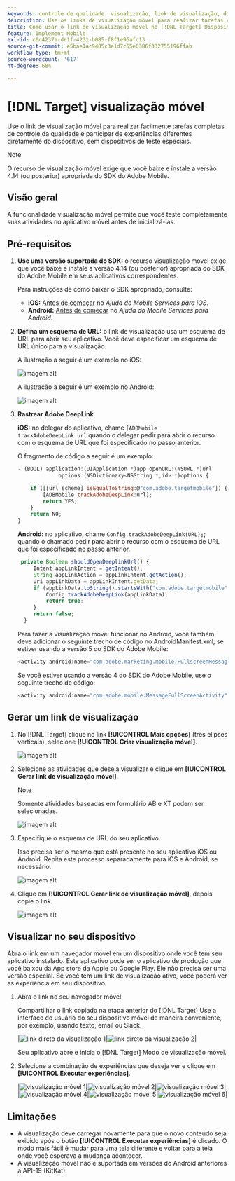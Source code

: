 ```yaml
---
keywords: controle de qualidade, visualização, link de visualização, dispositivo móvel, visualização móvel
description: Use os links de visualização móvel para realizar tarefas completas de controle da qualidade para atividades de aplicativos móveis. Você pode se inscrever em experiências diferentes sem dispositivos de teste especiais.
title: Como usar o link de visualização móvel no [!DNL Target] Dispositivo móvel?
feature: Implement Mobile
exl-id: c0c4237a-de1f-4231-b085-f8f1e96afc13
source-git-commit: e5bae1ac9485c3e1d7c55e6386f332755196ffab
workflow-type: tm+mt
source-wordcount: '617'
ht-degree: 68%

---
```


# [!DNL Target] visualização móvel

Use o link de visualização móvel para realizar facilmente tarefas completas de controle da qualidade e participar de experiências diferentes diretamente do dispositivo, sem dispositivos de teste especiais.

>[!NOTE]
>
>O recurso de visualização móvel exige que você baixe e instale a versão 4.14 (ou posterior) apropriada do SDK do Adobe Mobile.

## Visão geral

A funcionalidade visualização móvel permite que você teste completamente suas atividades no aplicativo móvel antes de inicializá-las.

## Pré-requisitos

1. **Use uma versão suportada do SDK:** o recurso visualização móvel exige que você baixe e instale a versão 4.14 (ou posterior) apropriada do SDK do Adobe Mobile em seus aplicativos correspondentes.

   Para instruções de como baixar o SDK apropriado, consulte:

   * **iOS:** [Antes de começar](https://experienceleague.adobe.com/docs/mobile-services/ios/getting-started-ios/requirements.html) no *Ajuda do Mobile Services para iOS*.
   * **Android:** [Antes de começar](https://experienceleague.adobe.com/docs/mobile-services/android/getting-started-android/requirements.html) no *Ajuda do Mobile Services para Android*.

1. **Defina um esquema de URL:** o link de visualização usa um esquema de URL para abrir seu aplicativo. Você deve especificar um esquema de URL único para a visualização.

   A ilustração a seguir é um exemplo no iOS:

   ![imagem alt](assets/mobile-preview-url-scheme-ios.png)

   A ilustração a seguir é um exemplo no Android:

   ![imagem alt](assets/Android_Deeplink.png)

1. **Rastrear Adobe DeepLink**

   **iOS:** no delegar do aplicativo, chame `[ADBMobile trackAdobeDeepLink:url` quando o delegar pedir para abrir o recurso com o esquema de URL que foi especificado no passo anterior.

   O fragmento de código a seguir é um exemplo:

   ```javascript {line-numbers="true"}
   - (BOOL) application:(UIApplication *)app openURL:(NSURL *)url 
                options:(NSDictionary<NSString *,id> *)options { 
   
       if ([[url scheme] isEqualToString:@"com.adobe.targetmobile"]) { 
           [ADBMobile trackAdobeDeepLink:url]; 
           return YES; 
       } 
       return NO; 
   } 
   ```

   **Android:** no aplicativo, chame `Config.trackAdobeDeepLink(URL);`; quando o chamado pedir para abrir o recurso com o esquema de URL que foi especificado no passo anterior.

   ```javascript {line-numbers="true"}
    private Boolean shouldOpenDeeplinkUrl() { 
        Intent appLinkIntent = getIntent(); 
        String appLinkAction = appLinkIntent.getAction(); 
        Uri appLinkData = appLinkIntent.getData; 
        if (appLinkData.toString().startsWith("com.adobe.targetmobile")) { 
            Config.trackAdobeDeepLink(appLinkData); 
            return true; 
        } 
        return false; 
     }
   ```

   Para fazer a visualização móvel funcionar no Android, você também deve adicionar o seguinte trecho de código no AndroidManifest.xml, se estiver usando a versão 5 do SDK do Adobe Mobile:

   ```javascript {line-numbers="true"}
   <activity android:name="com.adobe.marketing.mobile.FullscreenMessageActivity" />
   ```

   Se você estiver usando a versão 4 do SDK do Adobe Mobile, use o seguinte trecho de código:

   ```javascript {line-numbers="true"}
   <activity android:name="com.adobe.mobile.MessageFullScreenActivity" />
   ```

## Gerar um link de visualização

1. No [!DNL Target] clique no link **[!UICONTROL Mais opções]** (três elipses verticais), selecione **[!UICONTROL Criar visualização móvel]**.

   ![imagem alt](assets/mobile-preview-create.png)

1. Selecione as atividades que deseja visualizar e clique em **[!UICONTROL Gerar link de visualização móvel]**.

   >[!NOTE]
   >
   >Somente atividades baseadas em formulário AB e XT podem ser selecionadas.

   ![imagem alt](assets/mobile-preview-select-activities.png)

1. Especifique o esquema de URL do seu aplicativo.

   Isso precisa ser o mesmo que está presente no seu aplicativo iOS ou Android. Repita este processo separadamente para iOS e Android, se necessário.

   ![imagem alt](assets/mobile-preview-enter-url-scheme.png)

1. Clique em **[!UICONTROL Gerar link de visualização móvel]**, depois copie o link.

   ![imagem alt](assets/mobile-preview-generate-and-copy.png)

## Visualizar no seu dispositivo

Abra o link em um navegador móvel em um dispositivo onde você tem seu aplicativo instalado. Este aplicativo pode ser o aplicativo de produção que você baixou da App store da Apple ou Google Play. Ele não precisa ser uma versão especial. Se você tem um link de visualização ativo, você poderá ver as experiência em seu dispositivo.

1. Abra o link no seu navegador móvel.

   Compartilhar o link copiado na etapa anterior do [!DNL Target] Use a interface do usuário do seu dispositivo móvel de maneira conveniente, por exemplo, usando texto, email ou Slack.

   |![link direto da visualização 1](assets/mobile-preview-open-deeplink.png)|![link direto da visualização 2](assets/mobile-preview-open-app.png)|

   Seu aplicativo abre e inicia o [!DNL Target] Modo de visualização móvel.

1. Selecione a combinação de experiências que deseja ver e clique em **[!UICONTROL Executar experiências]**.

   |![visualização móvel 1](assets/mobile-preview-experience-selection-1.png)|![visualização móvel 2](assets/mobile-preview-experience-result-1-france.png)|![visualização móvel 3](assets/mobile-preview-experience-result-1-shipfree.png)|
|![visualização móvel 4](assets/mobile-preview-experience-selection-2.png)|![visualização móvel 5](assets/mobile-preview-experience-result-2-aus.png)|![visualização móvel 6](assets/mobile-preview-experience-result-2-10off.png)|

## Limitações

* A visualização deve carregar novamente para que o novo conteúdo seja exibido após o botão **[!UICONTROL Executar experiências]** é clicado. O modo mais fácil é mudar para uma tela diferente e voltar para a tela onde você esperava a mudança acontecer.
* A visualização móvel não é suportada em versões do Android anteriores a API-19 (KitKat).

